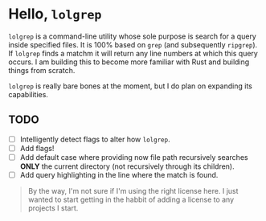 # Hello, `lolgrep`

`lolgrep` is a command-line utility whose sole purpose is search for a query inside specified files.
It is 100% based on `grep` (and subsequently `ripgrep`). If `lolgrep` finds a matchm it will return
any line numbers at which this query occurs. I am building this to become more familiar with Rust
and building things from scratch.

`lolgrep` is really bare bones at the moment, but I do plan on expanding its capabilities.

## TODO

- [ ] Intelligently detect flags to alter how `lolgrep`.
- [ ] Add flags!
- [ ] Add default case where providing now file path recursively searches **ONLY** the current
  directory (not recursively through its children).
- [ ] Add query highlighting in the line where the match is found.

> By the way, I'm not sure if I'm using the right license here. I just wanted to start getting in
> the habbit of adding a license to any projects I start.
